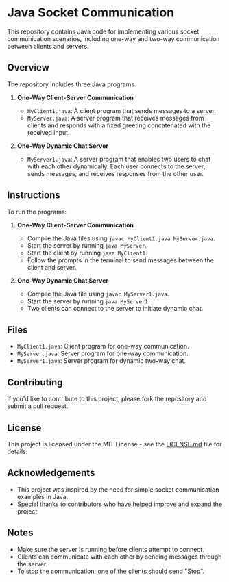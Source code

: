 # Java Socket Communication

This repository contains Java code for implementing various socket communication scenarios, including one-way and two-way communication between clients and servers.

## Overview

The repository includes three Java programs:

1. **One-Way Client-Server Communication**
    - `MyClient1.java`: A client program that sends messages to a server.
    - `MyServer.java`: A server program that receives messages from clients and responds with a fixed greeting concatenated with the received input.

2. **One-Way Dynamic Chat Server**
    - `MyServer1.java`: A server program that enables two users to chat with each other dynamically. Each user connects to the server, sends messages, and receives responses from the other user.

## Instructions

To run the programs:

1. **One-Way Client-Server Communication**
    - Compile the Java files using `javac MyClient1.java MyServer.java`.
    - Start the server by running `java MyServer`.
    - Start the client by running `java MyClient1`.
    - Follow the prompts in the terminal to send messages between the client and server.

2. **One-Way Dynamic Chat Server**
    - Compile the Java file using `javac MyServer1.java`.
    - Start the server by running `java MyServer1`.
    - Two clients can connect to the server to initiate dynamic chat.

## Files

- `MyClient1.java`: Client program for one-way communication.
- `MyServer.java`: Server program for one-way communication.
- `MyServer1.java`: Server program for dynamic two-way chat.

## Contributing

If you'd like to contribute to this project, please fork the repository and submit a pull request.

## License

This project is licensed under the MIT License - see the [LICENSE.md](LICENSE.md) file for details.

## Acknowledgements

- This project was inspired by the need for simple socket communication examples in Java.
- Special thanks to contributors who have helped improve and expand the project.

## Notes

- Make sure the server is running before clients attempt to connect.
- Clients can communicate with each other by sending messages through the server.
- To stop the communication, one of the clients should send "Stop".
